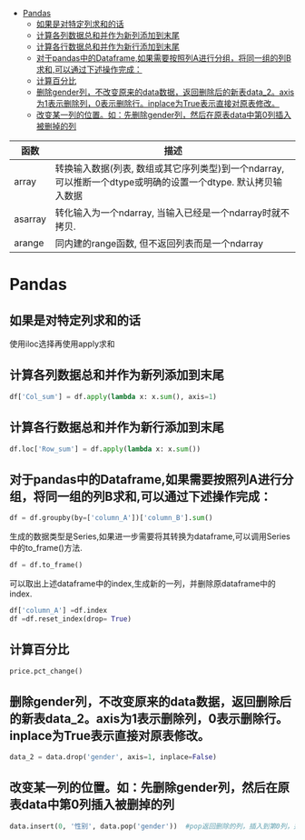- [Pandas](#Pandas)
  - [如果是对特定列求和的话](#%E5%A6%82%E6%9E%9C%E6%98%AF%E5%AF%B9%E7%89%B9%E5%AE%9A%E5%88%97%E6%B1%82%E5%92%8C%E7%9A%84%E8%AF%9D)
  - [计算各列数据总和并作为新列添加到末尾](#%E8%AE%A1%E7%AE%97%E5%90%84%E5%88%97%E6%95%B0%E6%8D%AE%E6%80%BB%E5%92%8C%E5%B9%B6%E4%BD%9C%E4%B8%BA%E6%96%B0%E5%88%97%E6%B7%BB%E5%8A%A0%E5%88%B0%E6%9C%AB%E5%B0%BE)
  - [计算各行数据总和并作为新行添加到末尾](#%E8%AE%A1%E7%AE%97%E5%90%84%E8%A1%8C%E6%95%B0%E6%8D%AE%E6%80%BB%E5%92%8C%E5%B9%B6%E4%BD%9C%E4%B8%BA%E6%96%B0%E8%A1%8C%E6%B7%BB%E5%8A%A0%E5%88%B0%E6%9C%AB%E5%B0%BE)
  - [对于pandas中的Dataframe,如果需要按照列A进行分组，将同一组的列B求和,可以通过下述操作完成：](#%E5%AF%B9%E4%BA%8Epandas%E4%B8%AD%E7%9A%84Dataframe%E5%A6%82%E6%9E%9C%E9%9C%80%E8%A6%81%E6%8C%89%E7%85%A7%E5%88%97A%E8%BF%9B%E8%A1%8C%E5%88%86%E7%BB%84%E5%B0%86%E5%90%8C%E4%B8%80%E7%BB%84%E7%9A%84%E5%88%97B%E6%B1%82%E5%92%8C%E5%8F%AF%E4%BB%A5%E9%80%9A%E8%BF%87%E4%B8%8B%E8%BF%B0%E6%93%8D%E4%BD%9C%E5%AE%8C%E6%88%90)
  - [计算百分比](#%E8%AE%A1%E7%AE%97%E7%99%BE%E5%88%86%E6%AF%94)
  - [删除gender列，不改变原来的data数据，返回删除后的新表data_2。axis为1表示删除列，0表示删除行。inplace为True表示直接对原表修改。](#%E5%88%A0%E9%99%A4gender%E5%88%97%E4%B8%8D%E6%94%B9%E5%8F%98%E5%8E%9F%E6%9D%A5%E7%9A%84data%E6%95%B0%E6%8D%AE%E8%BF%94%E5%9B%9E%E5%88%A0%E9%99%A4%E5%90%8E%E7%9A%84%E6%96%B0%E8%A1%A8data2axis%E4%B8%BA1%E8%A1%A8%E7%A4%BA%E5%88%A0%E9%99%A4%E5%88%970%E8%A1%A8%E7%A4%BA%E5%88%A0%E9%99%A4%E8%A1%8Cinplace%E4%B8%BATrue%E8%A1%A8%E7%A4%BA%E7%9B%B4%E6%8E%A5%E5%AF%B9%E5%8E%9F%E8%A1%A8%E4%BF%AE%E6%94%B9)
  - [改变某一列的位置。如：先删除gender列，然后在原表data中第0列插入被删掉的列](#%E6%94%B9%E5%8F%98%E6%9F%90%E4%B8%80%E5%88%97%E7%9A%84%E4%BD%8D%E7%BD%AE%E5%A6%82%E5%85%88%E5%88%A0%E9%99%A4gender%E5%88%97%E7%84%B6%E5%90%8E%E5%9C%A8%E5%8E%9F%E8%A1%A8data%E4%B8%AD%E7%AC%AC0%E5%88%97%E6%8F%92%E5%85%A5%E8%A2%AB%E5%88%A0%E6%8E%89%E7%9A%84%E5%88%97)

<!-- more -->

函数 | 描述 
-|-
array | 转换输入数据(列表, 数组或其它序列类型)到一个ndarray, 可以推断一个dtype或明确的设置一个dtype. 默认拷贝输入数据
asarray | 转化输入为一个ndarray, 当输入已经是一个ndarray时就不拷贝.
arange | 同内建的range函数, 但不返回列表而是一个ndarray


# Pandas

## 如果是对特定列求和的话
使用iloc选择再使用apply求和

## 计算各列数据总和并作为新列添加到末尾
```python
df['Col_sum'] = df.apply(lambda x: x.sum(), axis=1)
```

## 计算各行数据总和并作为新行添加到末尾
```python
df.loc['Row_sum'] = df.apply(lambda x: x.sum())
```

## 对于pandas中的Dataframe,如果需要按照列A进行分组，将同一组的列B求和,可以通过下述操作完成：
```python
df = df.groupby(by=['column_A'])['column_B'].sum()
```
生成的数据类型是Series,如果进一步需要将其转换为dataframe,可以调用Series中的to_frame()方法.
```python
df = df.to_frame()
```
可以取出上述dataframe中的index,生成新的一列，并删除原dataframe中的index.
```python
df['column_A'] =df.index
df =df.reset_index(drop= True)
```

## 计算百分比
```python
price.pct_change()
```

## 删除gender列，不改变原来的data数据，返回删除后的新表data_2。axis为1表示删除列，0表示删除行。inplace为True表示直接对原表修改。
```python
data_2 = data.drop('gender', axis=1, inplace=False)
```

## 改变某一列的位置。如：先删除gender列，然后在原表data中第0列插入被删掉的列
```python
data.insert(0, '性别', data.pop('gender'))  #pop返回删除的列，插入到第0列，并取新名为'性别'
```



